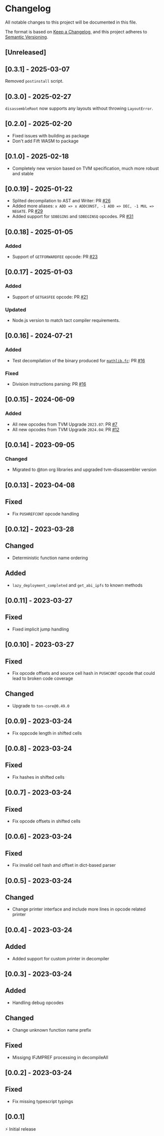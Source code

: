 # Changelog

All notable changes to this project will be documented in this file.

The format is based on [Keep a Changelog](https://keepachangelog.com/en/1.0.0/),
and this project adheres to [Semantic Versioning](https://semver.org/spec/v2.0.0.html).

## [Unreleased]

## [0.3.1] - 2025-03-07

Removed `postinstall` script.

## [0.3.0] - 2025-02-27

`disassembleRoot` now supports any layouts without throwing `LayoutError`.

## [0.2.0] - 2025-02-20

- Fixed issues with building as package
- Don't add Fift WASM to package

## [0.1.0] - 2025-02-18

- Completely new version based on TVM specification, much more robust and stable

## [0.0.19] - 2025-01-22

- Splited decompilation to AST and Writer: PR [#26](https://github.com/tact-lang/ton-opcode/pull/26)
- Added more aliases: `x ADD => x ADDCONST, -1 ADD => DEC, -1 MUL => NEGATE`. PR [#29](https://github.com/tact-lang/ton-opcode/pull/29)
- Added support for `SDBEGINS` and `SDBEGINSQ` opcodes. PR [#31](https://github.com/tact-lang/ton-opcode/pull/31)

## [0.0.18] - 2025-01-05

### Added

- Support of `GETFORWARDFEE` opcode: PR [#23](https://github.com/tact-lang/ton-opcode/pull/23)

## [0.0.17] - 2025-01-03

### Added

- Support of `GETGASFEE` opcode: PR [#21](https://github.com/tact-lang/ton-opcode/pull/21)

### Updated

- Node.js version to match tact compiler requirements.

## [0.0.16] - 2024-07-21

### Added

- Test decompilation of the binary produced for [`mathlib.fc`](https://github.com/ton-blockchain/ton/blob/5c392e0f2d946877bb79a09ed35068f7b0bd333a/crypto/smartcont/mathlib.fc): PR [#16](https://github.com/tact-lang/ton-opcode/pull/16)

### Fixed

- Division instructions parsing: PR [#16](https://github.com/tact-lang/ton-opcode/pull/16)

## [0.0.15] - 2024-06-09

### Added

- All new opcodes from TVM Upgrade `2023.07`: PR [#7](https://github.com/tact-lang/ton-opcode/pull/7)
- All new opcodes from TVM Upgrade `2024.04`: PR [#12](https://github.com/tact-lang/ton-opcode/pull/12)

## [0.0.14] - 2023-09-05

### Changed

- Migrated to @ton org libraries and upgraded tvm-disassembler version

## [0.0.13] - 2023-04-08

## Fixed

- Fix `PUSHREFCONT` opcode handling

## [0.0.12] - 2023-03-28

## Changed

- Deterministic function name ordering

## Added

- `lazy_deployment_completed` and `get_abi_ipfs` to known methods

## [0.0.11] - 2023-03-27

## Fixed

- Fixed implicit jump handling

## [0.0.10] - 2023-03-27

## Fixed

- Fix opcode offsets and source cell hash in `PUSHCONT` opcode that could lead to broken code coverage

## Changed

- Upgrade to `ton-core@0.49.0`

## [0.0.9] - 2023-03-24

- Fix oppcode length in shifted cells

## [0.0.8] - 2023-03-24

## Fixed

- Fix hashes in shifted cells

## [0.0.7] - 2023-03-24

## Fixed

- Fix opcode offsets in shifted cells

## [0.0.6] - 2023-03-24

## Fixed

- Fix invalid cell hash and offset in dict-based parser

## [0.0.5] - 2023-03-24

## Changed

- Change printer interface and include more lines in opcode related printer

## [0.0.4] - 2023-03-24

## Added

- Added support for custom printer in decompiler

## [0.0.3] - 2023-03-24

## Added

- Handling debug opcodes

## Changed

- Change unknown function name prefix

## Fixed

- Missigng IFJMPREF processing in decompileAll

## [0.0.2] - 2023-03-24

## Fixed

- Fix missing typescript typings

## [0.0.1]

⚡️ Initial release
